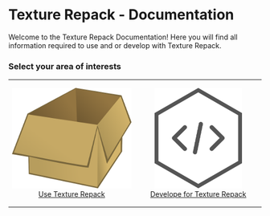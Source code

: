 # Texture Repack - Documentation

Welcome to the Texture Repack Documentation! Here you will find all information required to use and or develop with Texture Repack.

### Select your area of interests


<div style="width: 100%;">
    <table style="width: 100%;">
        <tr style="width: 100%;">
            <td style="width: 50%;"><a href="./use_index.md"><p align="center"><img src="img/box-23649_640.png" alt="Code for Texture Repack" height="200"/><br/>Use Texture Repack</p></a></td>
            <td style="width: 50%;"><a href="./dev_index.md"><p align="center"><img src="img/hexagon-2307350_640.png" alt="Code for Texture Repack" height="200"/><br/>Develope for Texture Repack</p></a></td>
        </tr>
    </table>
</div>

